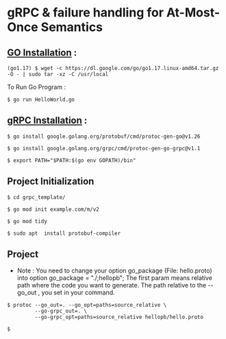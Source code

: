 # gRPC & failure handling for At-Most-Once Semantics

## [GO Installation](https://github.com/6-CSE/HelloWorld/tree/master/Go) :

```
(go1.17) $ wget -c https://dl.google.com/go/go1.17.linux-amd64.tar.gz -O - | sudo tar -xz -C /usr/local
```

To Run Go Program :
```
$ go run HelloWorld.go 
```


## [gRPC Installation](https://grpc.io/docs/languages/go/quickstart/) :

```
$ go install google.golang.org/protobuf/cmd/protoc-gen-go@v1.26

$ go install google.golang.org/grpc/cmd/protoc-gen-go-grpc@v1.1

$ export PATH="$PATH:$(go env GOPATH)/bin"
```

## Project Initialization 
```
$ cd grpc_template/

$ go mod init example.com/m/v2

$ go mod tidy

$ sudo apt  install protobuf-compiler
```

## Project 

* Note : You need to change your option go_package (File: hello.proto) into option go_package = "./;hellopb"; The first param means relative path where the code you want to generate. The path relative to the --go_out , you set in your command.

```
$ protoc --go_out=. --go_opt=paths=source_relative \
         --go-grpc_out=. \
         --go-grpc_opt=paths=source_relative hellopb/hello.proto

$ 
```
